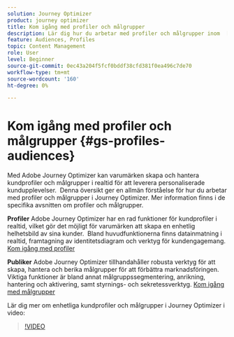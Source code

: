 ```yaml
---
solution: Journey Optimizer
product: journey optimizer
title: Kom igång med profiler och målgrupper
description: Lär dig hur du arbetar med profiler och målgrupper inom  [!DNL Journey Optimizer].
feature: Audiences, Profiles
topic: Content Management
role: User
level: Beginner
source-git-commit: 0ec43a204f5fcf0bddf38cfd381f0ea496c7de70
workflow-type: tm+mt
source-wordcount: '160'
ht-degree: 0%

---
```



# Kom igång med profiler och målgrupper {#gs-profiles-audiences}

Med Adobe Journey Optimizer kan varumärken skapa och hantera kundprofiler och målgrupper i realtid för att leverera personaliserade kundupplevelser. &#x200B; Denna översikt ger en allmän förståelse för hur du arbetar med profiler och målgrupper i Journey Optimizer. Mer information finns i de specifika avsnitten om profiler och målgrupper.

**Profiler**
Adobe Journey Optimizer har en rad funktioner för kundprofiler i realtid, vilket gör det möjligt för varumärken att skapa en enhetlig helhetsbild av sina kunder. &#x200B; Bland huvudfunktionerna finns datainmatning i realtid, framtagning av identitetsdiagram och verktyg för kundengagemang. [Kom igång med profiler](get-started-profiles.md)

**Publiker**
Adobe Journey Optimizer tillhandahåller robusta verktyg för att skapa, hantera och berika målgrupper för att förbättra marknadsföringen. &#x200B;Viktiga funktioner är bland annat målgruppssegmentering, anrikning, hantering och aktivering, samt styrnings- och sekretessverktyg. [Kom igång med målgrupper](about-audiences.md)

Lär dig mer om enhetliga kundprofiler och målgrupper i Journey Optimizer i video:

>[!VIDEO](https://video.tv.adobe.com/v/3432671?quality=12)
